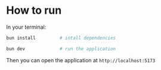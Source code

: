 # How to run

In your terminal:

```sh
bun install         # intall dependencies

bun dev             # run the application
```

Then you can open the application at `http://localhost:5173`
